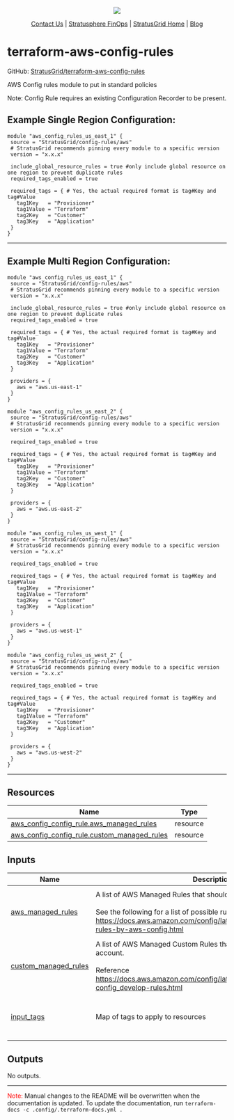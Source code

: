 <!-- BEGIN_TF_DOCS -->
<p align="center">                                                                                                                                            
                                                                                
  <img src="https://github.com/StratusGrid/terraform-readme-template/blob/main/header/stratusgrid-logo-smaller.jpg?raw=true" />
  <p align="center">                                                           
    <a href="https://stratusgrid.com/book-a-consultation">Contact Us</a> |                  
    <a href="https://stratusgrid.com/cloud-cost-optimization-dashboard">Stratusphere FinOps</a> |
    <a href="https://stratusgrid.com">StratusGrid Home</a> |
    <a href="https://stratusgrid.com/blog">Blog</a>
  </p>                    
</p>

 # terraform-aws-config-rules

 GitHub: [StratusGrid/terraform-aws-config-rules](https://github.com/StratusGrid/terraform-aws-config-rules)

 AWS Config rules module to put in standard policies

 Note: Config Rule requires an existing Configuration Recorder to be present.
 
 ## Example Single Region Configuration:
 ```hcl
 module "aws_config_rules_us_east_1" {
  source = "StratusGrid/config-rules/aws"
  # StratusGrid recommends pinning every module to a specific version
  version = "x.x.x"

  include_global_resource_rules = true #only include global resource on one region to prevent duplicate rules
  required_tags_enabled = true

  required_tags = { # Yes, the actual required format is tag#Key and tag#Value
    tag1Key   = "Provisioner"
    tag1Value = "Terraform"
    tag2Key   = "Customer"
    tag3Key   = "Application"
  }
}
 ```
 ---
 ## Example Multi Region Configuration:
 ```hcl
 module "aws_config_rules_us_east_1" {
  source = "StratusGrid/config-rules/aws"
  # StratusGrid recommends pinning every module to a specific version
  version = "x.x.x"

  include_global_resource_rules = true #only include global resource on one region to prevent duplicate rules
  required_tags_enabled = true

  required_tags = { # Yes, the actual required format is tag#Key and tag#Value
    tag1Key   = "Provisioner"
    tag1Value = "Terraform"
    tag2Key   = "Customer"
    tag3Key   = "Application"
  }

  providers = {
    aws = "aws.us-east-1"
  }
}

module "aws_config_rules_us_east_2" {
  source = "StratusGrid/config-rules/aws"
  # StratusGrid recommends pinning every module to a specific version
  version = "x.x.x"

  required_tags_enabled = true

  required_tags = { # Yes, the actual required format is tag#Key and tag#Value
    tag1Key   = "Provisioner"
    tag1Value = "Terraform"
    tag2Key   = "Customer"
    tag3Key   = "Application"
  }

  providers = {
    aws = "aws.us-east-2"
  }
}

module "aws_config_rules_us_west_1" {
  source = "StratusGrid/config-rules/aws"
  # StratusGrid recommends pinning every module to a specific version
  version = "x.x.x"

  required_tags_enabled = true

  required_tags = { # Yes, the actual required format is tag#Key and tag#Value
    tag1Key   = "Provisioner"
    tag1Value = "Terraform"
    tag2Key   = "Customer"
    tag3Key   = "Application"
  }

  providers = {
    aws = "aws.us-west-1"
  }
}

module "aws_config_rules_us_west_2" {
  source = "StratusGrid/config-rules/aws"
  # StratusGrid recommends pinning every module to a specific version
  version = "x.x.x"

  required_tags_enabled = true

  required_tags = { # Yes, the actual required format is tag#Key and tag#Value
    tag1Key   = "Provisioner"
    tag1Value = "Terraform"
    tag2Key   = "Customer"
    tag3Key   = "Application"
  }

  providers = {
    aws = "aws.us-west-2"
  }
}
 ```
 ---

 ## Resources

| Name | Type |
|------|------|
| [aws_config_config_rule.aws_managed_rules](https://registry.terraform.io/providers/hashicorp/aws/latest/docs/resources/config_config_rule) | resource |
| [aws_config_config_rule.custom_managed_rules](https://registry.terraform.io/providers/hashicorp/aws/latest/docs/resources/config_config_rule) | resource |

 ## Inputs

| Name | Description | Type | Default | Required |
|------|-------------|------|---------|:--------:|
| <a name="input_aws_managed_rules"></a> [aws\_managed\_rules](#input\_aws\_managed\_rules) | A list of AWS Managed Rules that should be enabled on the account.<br><br>See the following for a list of possible rules to enable:<br>https://docs.aws.amazon.com/config/latest/developerguide/managed-rules-by-aws-config.html | <pre>map(object({<br>    description      = string<br>    identifier       = string<br>    input_parameters = any<br>  }))</pre> | `{}` | no |
| <a name="input_custom_managed_rules"></a> [custom\_managed\_rules](#input\_custom\_managed\_rules) | A list of AWS Managed Custom Rules that should be enabled on the account.<br><br>Reference<br>https://docs.aws.amazon.com/config/latest/developerguide/evaluate-config_develop-rules.html | `map(any)` | `{}` | no |
| <a name="input_input_tags"></a> [input\_tags](#input\_input\_tags) | Map of tags to apply to resources | `map(any)` | <pre>{<br>  "Developer": "StratusGrid",<br>  "Provisioner": "Terraform"<br>}</pre> | no |

 ## Outputs

No outputs.

 ---

 <span style="color:red">Note:</span> Manual changes to the README will be overwritten when the documentation is updated. To update the documentation, run `terraform-docs -c .config/.terraform-docs.yml .`
<!-- END_TF_DOCS -->